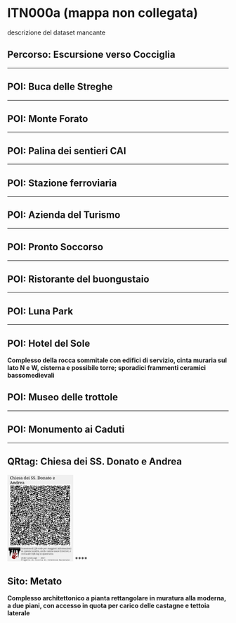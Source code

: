 # ITN000a (mappa non collegata)
descrizione del dataset mancante
## Percorso: Escursione verso Cocciglia
****
## POI: Buca delle Streghe
****
## POI: Monte Forato
****
## POI: Palina dei sentieri CAI
****
## POI: Stazione ferroviaria
****
## POI: Azienda del Turismo
****
## POI: Pronto Soccorso
****
## POI: Ristorante del buongustaio
****
## POI: Luna Park
****
## POI: Hotel del Sole
**Complesso della rocca sommitale con edifici di servizio, cinta muraria sul lato N e W, cisterna e possibile torre; sporadici frammenti ceramici bassomedievali**
## POI: Museo delle trottole
****
## POI: Monumento ai Caduti
****
## QRtag: Chiesa dei SS. Donato e Andrea
[<img src='qrtags/lwtyx6.png' width='150'/>](qrtags/lwtyx6.png) ****
## Sito: Metato
**Complesso architettonico a pianta rettangolare in muratura alla moderna, a due piani, con accesso in quota per carico delle castagne e tettoia laterale**
